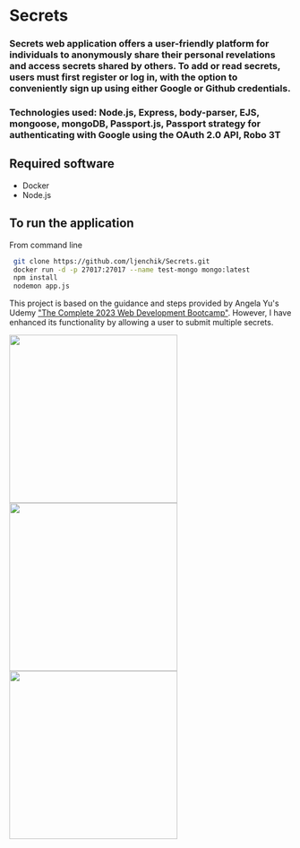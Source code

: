 # Secrets

### Secrets web application offers a user-friendly platform for individuals to anonymously share their personal revelations and access secrets shared by others. To add or read secrets, users must first register or log in, with the option to conveniently sign up using either Google or Github credentials.

### Technologies used: Node.js, Express, body-parser, EJS, mongoose, mongoDB, Passport.js, Passport strategy for authenticating with Google using the OAuth 2.0 API, Robo 3T

## Required software

- Docker
- Node.js

## To run the application

From command line
 
```bash
 git clone https://github.com/ljenchik/Secrets.git
 docker run -d -p 27017:27017 --name test-mongo mongo:latest
 npm install
 nodemon app.js
```



This project is based on the guidance and steps provided by Angela Yu's Udemy <a href="https://www.udemy.com/course/the-complete-web-development-bootcamp/learn/lecture/18125215#questions/18744410"> 
"The Complete 2023 Web Development Bootcamp"</a>. However, I have enhanced its functionality by allowing a user to submit multiple secrets.


<img src="https://github.com/ljenchik/Secrets/assets/84686704/0e061e12-7223-42eb-96ca-63382f015199" width="300px"/>

<img src="https://github.com/ljenchik/Secrets/assets/84686704/49c02559-1b2c-4914-93c4-f2ed9fcff123" width="300px"/>

<img src="https://github.com/ljenchik/Secrets/assets/84686704/2ad76765-4218-4132-8adf-3ebf0e4014a2" width="300px"/>